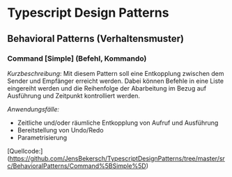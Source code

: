 # Typescript Design Patterns

## Behavioral Patterns (Verhaltensmuster)

### Command [Simple] (Befehl, Kommando)

*Kurzbeschreibung*: Mit diesem Pattern soll eine Entkopplung zwischen dem Sender und Empfänger erreicht werden. Dabei können Befehle in eine Liste eingereiht werden und die Reihenfolge der Abarbeitung 
im Bezug auf Ausführung und Zeitpunkt kontrolliert werden. 

*Anwendungsfälle:*
+ Zeitliche und/oder räumliche Entkopplung von Aufruf und Ausführung
+ Bereitstellung von Undo/Redo
+ Parametrisierung

[Quellcode:] (https://github.com/JensBekersch/TypescriptDesignPatterns/tree/master/src/BehavioralPatterns/Command%5BSimple%5D)
